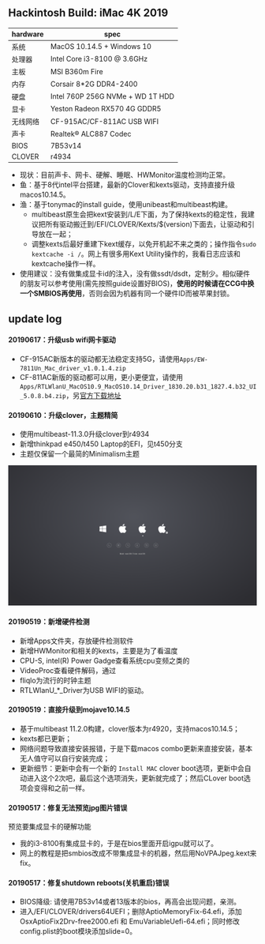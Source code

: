 ## Hackintosh Build: iMac 4K 2019

|hardware|spec|
|-|-|
|系统| MacOS 10.14.5 + Windows 10 |
|处理器| Intel Core i3-8100 @ 3.6GHz |
|主板| MSI B360m Fire |
|内存| Corsair 8*2G DDR4-2400 |
|硬盘| Intel 760P 256G NVMe + WD 1T HDD |
|显卡| Yeston Radeon RX570 4G GDDR5|
|无线网络| CF-915AC/CF-811AC USB WIFI |
|声卡| Realtek® ALC887 Codec |
|BIOS| 7B53v14 |
|CLOVER| r4934 |

- 现状：目前声卡、网卡、硬解、睡眠、HWMonitor温度检测均正常。
- 鱼：基于8代intel平台搭建，最新的Clover和kexts驱动，支持直接升级macos10.14.5。
- 渔：基于tonymac的install guide，使用unibeast和multibeast构建。
  - multibeast原生会把kext安装到/L/E下面，为了保持kexts的稳定性，我建议把所有驱动搬迁到/EFI/CLOVER/Kexts/$(version)下面去，让驱动和引导放在一起；
  - 调整kexts后最好重建下kext缓存，以免开机起不来之类的；操作指令`sudo kextcache -i /`。网上有很多用Kext Utility操作的，我看日志应该和kextcache操作一样。
- 使用建议：没有做集成显卡id的注入，没有做ssdt/dsdt，定制少。相似硬件的朋友可以参考使用(需先按照guide设置好BIOS)，**使用的时候请在CCG中换一个SMBIOS再使用**，否则会因为机器有同一个硬件ID而被苹果封锁。

## update log

#### 20190617：升级usb wifi网卡驱动
  - CF-915AC新版本的驱动都无法稳定支持5G，请使用`Apps/EW-7811Un_Mac_driver_v1.0.1.4.zip`
  - CF-811AC新版的驱动都可以用，更小更便宜，请使用`Apps/RTLWlanU_MacOS10.9_MacOS10.14_Driver_1830.20.b31_1827.4.b32_UI_5.0.8.b4.zip`，另[官方下载地址](http://www.comfast.cn/index.php?m=content&c=index&a=show&catid=30&id=335)

#### 20190610：升级clover，主题精简
  - 使用multibeast-11.3.0升级clover到r4934
  - 新增thinkpad e450/t450 Laptop的EFI，见t450分支
  - 主题仅保留一个最简的Minimalism主题

![](EFI/CLOVER/themes/Minimalism/screenshot.png)

#### 20190519：新增硬件检测
  - 新增Apps文件夹，存放硬件检测软件
  - 新增HWMonitor和相关的kexts，主要是为了看温度
  - CPU-S, intel(R) Power Gadge查看系统cpu变频之类的
  - VideoProc查看硬件解码，通过
  - fliqlo为流行的时钟主题
  - RTLWlanU_*_Driver为USB WIFI的驱动。

#### 20190519：直接升级到mojave10.14.5
  - 基于multibeast 11.2.0构建，clover版本为r4920，支持macos10.14.5；
  - kexts都已更新；
  - 网络问题导致直接安装报错，于是下载macos combo更新来直接安装，基本无人值守可以自行安装完成；
  - 更新细节：更新中会有一个新的 `Install MAC` clover boot选项，更新中会自动进入这个2次吧，最后这个选项消失，更新就完成了；然后CLover boot选项会变得和之前一样。

#### 20190517：修复无法预览jpg图片错误
预览要集成显卡的硬解功能
  - 我的i3-8100有集成显卡的，于是在bios里面开启igpu就可以了。
  - 网上的教程是把smbios改成不带集成显卡的机器，然后用NoVPAJpeg.kext来fix。

#### 20190517：修复shutdown reboots(关机重启)错误
  - BIOS降级: 请使用7B53v14或者13版本的bios，再高会出现问题，亲测。
  - 进入/EFI/CLOVER/drivers64UEFI；删除AptioMemoryFix-64.efi，添加OsxAptioFix2Drv-free2000.efi 和 EmuVariableUefi-64.efi；同时修改config.plist的boot模块添加slide=0。